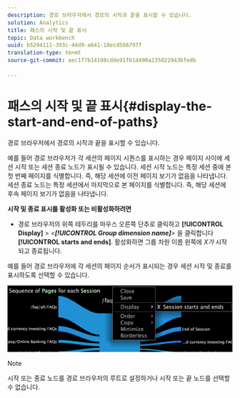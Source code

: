 ```yaml
---
description: 경로 브라우저에서 경로의 시작과 끝을 표시할 수 있습니다.
solution: Analytics
title: 패스의 시작 및 끝 표시
topic: Data workbench
uuid: b5294111-393c-44d9-a641-18ecd566797f
translation-type: tm+mt
source-git-commit: aec1f7b14198cdde91f61d490a235022943bfedb

---
```



# 패스의 시작 및 끝 표시{#display-the-start-and-end-of-paths}

경로 브라우저에서 경로의 시작과 끝을 표시할 수 있습니다.

예를 들어 경로 브라우저가 각 세션의 페이지 시퀀스를 표시하는 경우 페이지 사이에 세션 시작 또는 세션 종료 노드가 표시될 수 있습니다. 세션 시작 노드는 특정 세션 중에 본 첫 번째 페이지를 식별합니다. 즉, 해당 세션에 이전 페이지 보기가 없음을 나타냅니다. 세션 종료 노드는 특정 세션에서 마지막으로 본 페이지를 식별합니다. 즉, 해당 세션에 후속 페이지 보기가 없음을 나타냅니다.

**시작 및 종료 표시를 활성화 또는 비활성화하려면**

* 경로 브라우저의 위쪽 테두리를 마우스 오른쪽 단추로 클릭하고 **[!UICONTROL Display]** > *&lt;**[!UICONTROL Group dimension name]**>* 을 클릭합니다 **[!UICONTROL starts and ends]**. 활성화하면 그룹 차원 이름 왼쪽에 *X가* 시작되고 종료됩니다.

예를 들어 경로 브라우저에 각 세션의 페이지 순서가 표시되는 경우 세션 시작 및 종료를 표시하도록 선택할 수 있습니다.

![](assets/vis_PathBrowser_StartsAndEnds.png)

>[!NOTE]
>
>시작 또는 종료 노드를 경로 브라우저의 루트로 설정하거나 시작 또는 끝 노드를 선택할 수 없습니다.


